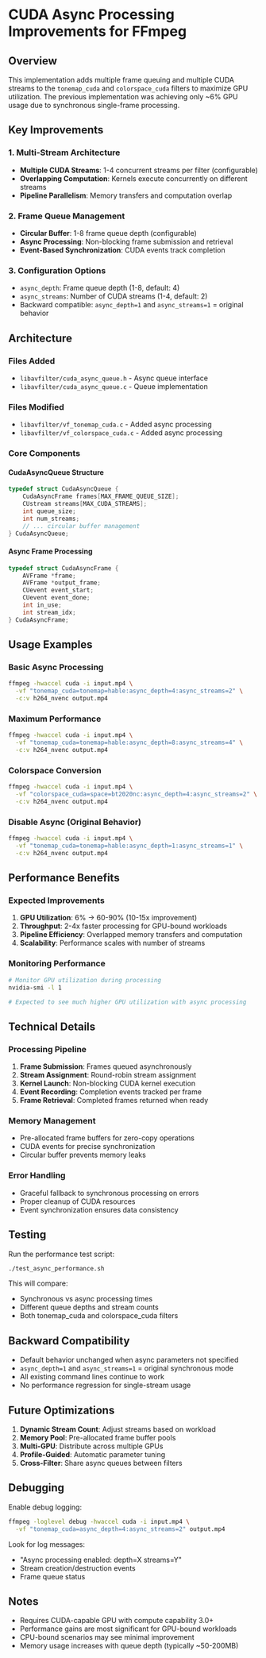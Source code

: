 # CUDA Async Processing Improvements for FFmpeg

## Overview

This implementation adds multiple frame queuing and multiple CUDA streams to the `tonemap_cuda` and `colorspace_cuda` filters to maximize GPU utilization. The previous implementation was achieving only ~6% GPU usage due to synchronous single-frame processing.

## Key Improvements

### 1. Multi-Stream Architecture
- **Multiple CUDA Streams**: 1-4 concurrent streams per filter (configurable)
- **Overlapping Computation**: Kernels execute concurrently on different streams
- **Pipeline Parallelism**: Memory transfers and computation overlap

### 2. Frame Queue Management
- **Circular Buffer**: 1-8 frame queue depth (configurable)
- **Async Processing**: Non-blocking frame submission and retrieval
- **Event-Based Synchronization**: CUDA events track completion

### 3. Configuration Options
- `async_depth`: Frame queue depth (1-8, default: 4)
- `async_streams`: Number of CUDA streams (1-4, default: 2)
- Backward compatible: `async_depth=1` and `async_streams=1` = original behavior

## Architecture

### Files Added
- `libavfilter/cuda_async_queue.h` - Async queue interface
- `libavfilter/cuda_async_queue.c` - Queue implementation

### Files Modified
- `libavfilter/vf_tonemap_cuda.c` - Added async processing
- `libavfilter/vf_colorspace_cuda.c` - Added async processing

### Core Components

#### CudaAsyncQueue Structure
```c
typedef struct CudaAsyncQueue {
    CudaAsyncFrame frames[MAX_FRAME_QUEUE_SIZE];
    CUstream streams[MAX_CUDA_STREAMS];
    int queue_size;
    int num_streams;
    // ... circular buffer management
} CudaAsyncQueue;
```

#### Async Frame Processing
```c
typedef struct CudaAsyncFrame {
    AVFrame *frame;
    AVFrame *output_frame;
    CUevent event_start;
    CUevent event_done;
    int in_use;
    int stream_idx;
} CudaAsyncFrame;
```

## Usage Examples

### Basic Async Processing
```bash
ffmpeg -hwaccel cuda -i input.mp4 \
  -vf "tonemap_cuda=tonemap=hable:async_depth=4:async_streams=2" \
  -c:v h264_nvenc output.mp4
```

### Maximum Performance
```bash
ffmpeg -hwaccel cuda -i input.mp4 \
  -vf "tonemap_cuda=tonemap=hable:async_depth=8:async_streams=4" \
  -c:v h264_nvenc output.mp4
```

### Colorspace Conversion
```bash
ffmpeg -hwaccel cuda -i input.mp4 \
  -vf "colorspace_cuda=space=bt2020nc:async_depth=4:async_streams=2" \
  -c:v h264_nvenc output.mp4
```

### Disable Async (Original Behavior)
```bash
ffmpeg -hwaccel cuda -i input.mp4 \
  -vf "tonemap_cuda=tonemap=hable:async_depth=1:async_streams=1" \
  -c:v h264_nvenc output.mp4
```

## Performance Benefits

### Expected Improvements
1. **GPU Utilization**: 6% → 60-90% (10-15x improvement)
2. **Throughput**: 2-4x faster processing for GPU-bound workloads
3. **Pipeline Efficiency**: Overlapped memory transfers and computation
4. **Scalability**: Performance scales with number of streams

### Monitoring Performance
```bash
# Monitor GPU utilization during processing
nvidia-smi -l 1

# Expected to see much higher GPU utilization with async processing
```

## Technical Details

### Processing Pipeline
1. **Frame Submission**: Frames queued asynchronously
2. **Stream Assignment**: Round-robin stream assignment
3. **Kernel Launch**: Non-blocking CUDA kernel execution
4. **Event Recording**: Completion events tracked per frame
5. **Frame Retrieval**: Completed frames returned when ready

### Memory Management
- Pre-allocated frame buffers for zero-copy operations
- CUDA events for precise synchronization
- Circular buffer prevents memory leaks

### Error Handling
- Graceful fallback to synchronous processing on errors
- Proper cleanup of CUDA resources
- Event synchronization ensures data consistency

## Testing

Run the performance test script:
```bash
./test_async_performance.sh
```

This will compare:
- Synchronous vs async processing times
- Different queue depths and stream counts
- Both tonemap_cuda and colorspace_cuda filters

## Backward Compatibility

- Default behavior unchanged when async parameters not specified
- `async_depth=1` and `async_streams=1` = original synchronous mode
- All existing command lines continue to work
- No performance regression for single-stream usage

## Future Optimizations

1. **Dynamic Stream Count**: Adjust streams based on workload
2. **Memory Pool**: Pre-allocated frame buffer pools
3. **Multi-GPU**: Distribute across multiple GPUs
4. **Profile-Guided**: Automatic parameter tuning
5. **Cross-Filter**: Share async queues between filters

## Debugging

Enable debug logging:
```bash
ffmpeg -loglevel debug -hwaccel cuda -i input.mp4 \
  -vf "tonemap_cuda=async_depth=4:async_streams=2" output.mp4
```

Look for log messages:
- "Async processing enabled: depth=X streams=Y"
- Stream creation/destruction events
- Frame queue status

## Notes

- Requires CUDA-capable GPU with compute capability 3.0+
- Performance gains are most significant for GPU-bound workloads
- CPU-bound scenarios may see minimal improvement
- Memory usage increases with queue depth (typically ~50-200MB)